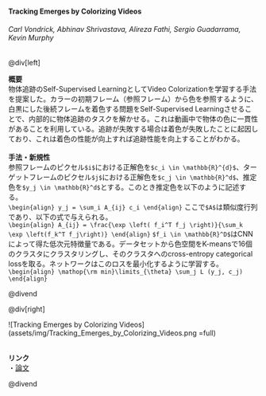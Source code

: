 #### Tracking Emerges by Colorizing Videos
###### Carl Vondrick, Abhinav Shrivastava, Alireza Fathi, Sergio Guadarrama, Kevin Murphy

@div[left]

__概要__<br>
物体追跡のSelf-Supervised LearningとしてVideo Colorizationを学習する手法を提案した。カラーの初期フレーム（参照フレーム）から色を参照するように、白黒にした後続フレームを着色する問題をSelf-Supervised Learningさせることで、内部的に物体追跡のタスクを解かせる。これは動画中で物体の色に一貫性があることを利用している。追跡が失敗する場合は着色が失敗したことに起因しており、これは着色の性能が向上すれば追跡性能を向上することがわかる。<br>
<br>
__手法・新規性__<br>
参照フレームのピクセル`$i$`における正解色を`$c_i \in \mathbb{R}^{d}$`、ターゲットフレームのピクセル`$j$`における正解色を`$c_j \in \mathbb{R}^d$`、推定色を`$y_j \in \mathbb{R}^d$`とする。このとき推定色を以下のように記述する。<br>
`\begin{align} y_j = \sum_i A_{ij} c_i \end{align}`
ここで`$A$`は類似度行列であり、以下の式で与えられる。<br>
`\begin{align} A_{ij} = \frac{\exp \left( f_i^T f_j \right)}{\sum_k \exp \left(f_k^T f_j\right)} \end{align}`
`$f_i \in \mathbb{R}^D$`はCNNによって得た低次元特徴量である。データセットから色空間をK-meansで16個のクラスタにクラスタリングし、そのクラスタへのcross-entropy categorical lossを取る。ネットワークはこのロスを最小化するように学習する。<br>
`\begin{align} \mathop{\rm min}\limits_{\theta} \sum_j L (y_j, c_j) \end{align}`

@divend

@div[right]

![Tracking Emerges by Colorizing Videos](assets/img/Tracking_Emerges_by_Colorizing_Videos.png =full)<br>
<br>

__リンク__<br>
・[論文](https://arxiv.org/pdf/1806.09594.pdf)<br>

@divend
